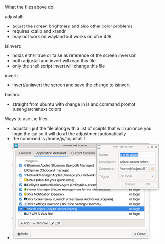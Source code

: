 What the files above do

adjustall: 
- adjust the screen brightness and also other color problems
- requires xcalib and xrandr.
- may not work on wayland but works on xfce 4.18

isinvert: 
- holds either true or false as reference of the screen inversion
- both adjustall and invert will read this file
- only the shell script invert will change this file

invert: 
- invert/uninvert the screen and save the change to isinvert

bashrc:
- straight from ubuntu with change in ls and command prompt (user@archlinux) colors

Ways to use the files:
- adjustall: put the file along with a list of scripts that will run once you login the gui so it will do all the adjustment autonatically
- the command is /home/js/adjustall 1
- <img src='https://raw.githubusercontent.com/lvsl123/shell-script-group/refs/heads/main/adjustall.png'></img>
